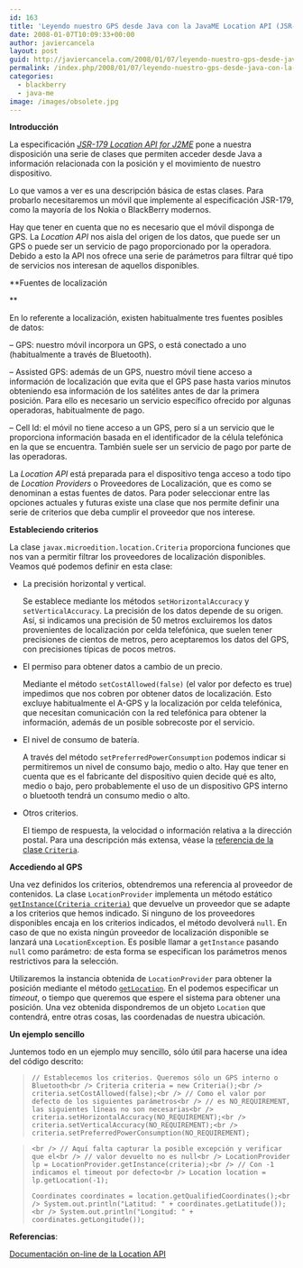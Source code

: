 ```yaml
---
id: 163
title: 'Leyendo nuestro GPS desde Java con la JavaME Location API (JSR-179) &#8211; Parte I'
date: 2008-01-07T10:09:33+00:00
author: javiercancela
layout: post
guid: http://javiercancela.com/2008/01/07/leyendo-nuestro-gps-desde-java-con-la-javame-location-api-jsr-179-parte-i/
permalink: /index.php/2008/01/07/leyendo-nuestro-gps-desde-java-con-la-javame-location-api-jsr-179-parte-i/
categories:
  - blackberry
  - java-me
image: /images/obsolete.jpg
---
```

**Introducción**

La especificación [_JSR-179 Location API for J2ME_](http://jcp.org/en/jsr/detail?id=179 "Location API for J2ME") pone a nuestra disposición una serie de clases que permiten acceder desde Java a información relacionada con la posición y el movimiento de nuestro dispositivo.

Lo que vamos a ver es una descripción básica de estas clases. Para probarlo necesitaremos un móvil que implemente al especificación JSR-179, como la mayoría de los Nokia o BlackBerry modernos.

Hay que tener en cuenta que no es necesario que el móvil disponga de GPS. La _Location API_ nos aisla del origen de los datos, que puede ser un GPS o puede ser un servicio de pago proporcionado por la operadora. Debido a esto la API nos ofrece una serie de parámetros para filtrar qué tipo de servicios nos interesan de aquellos disponibles.

**Fuentes de localización
  
** 

En lo referente a localización, existen habitualmente tres fuentes posibles de datos:

&#8211; GPS: nuestro móvil incorpora un GPS, o está conectado a uno (habitualmente a través de Bluetooth).

&#8211; Assisted GPS: además de un GPS, nuestro móvil tiene acceso a información de localización que evita que el GPS pase hasta varios minutos obteniendo esa información de los satélites antes de dar la primera posición. Para ello es necesario un servicio específico ofrecido por algunas operadoras, habitualmente de pago.

&#8211; Cell Id: el móvil no tiene acceso a un GPS, pero sí a un servicio que le proporciona información basada en el identificador de la célula telefónica en la que se encuentra. También suele ser un servicio de pago por parte de las operadoras.

La _Location API_ está preparada para el dispositivo tenga acceso a todo tipo de _Location Providers_ o Proveedores de Localización, que es como se denominan a estas fuentes de datos. Para poder seleccionar entre las opciones actuales y futuras existe una clase que nos permite definir una serie de criterios que deba cumplir el proveedor que nos interese.

**Estableciendo criterios**

La clase `javax.microedition.location.Criteria` proporciona funciones que nos van a permitir filtrar los proveedores de localización disponibles. Veamos qué podemos definir en esta clase:

  * La precisión horizontal y vertical.
  
    Se establece mediante los métodos `setHorizontalAccuracy` y `setVerticalAccuracy`. La precisión de los datos depende de su origen. Así, si indicamos una precisión de 50 metros excluiremos los datos provenientes de localización por celda telefónica, que suelen tener precisiones de cientos de metros, pero aceptaremos los datos del GPS, con precisiones típicas de pocos metros.
  * El permiso para obtener datos a cambio de un precio.
  
    Mediante el método `setCostAllowed(false)` (el valor por defecto es true) impedimos que nos cobren por obtener datos de localización. Esto excluye habitualmente el A-GPS y la localización por celda telefónica, que necesitan comunicación con la red telefónica para obtener la información, además de un posible sobrecoste por el servicio.
  * El nivel de consumo de batería.
  
    A través del método `setPreferredPowerConsumption` podemos indicar si permitiremos un nivel de consumo bajo, medio o alto. Hay que tener en cuenta que es el fabricante del dispositivo quien decide qué es alto, medio o bajo, pero probablemente el uso de un dispositivo GPS interno o bluetooth tendrá un consumo medio o alto.
  * Otros criterios.
  
    El tiempo de respuesta, la velocidad o información relativa a la dirección postal. Para una descripción más extensa, véase la [referencia de la clase `Criteria`](http://www-users.cs.umn.edu/~czhou/docs/jsr179/lapi/javax/microedition/location/Criteria.html "Class Criteria").

**Accediendo al GPS**

Una vez definidos los criterios, obtendremos una referencia al proveedor de contenidos. La clase `LocationProvider` implementa un método estático [`getInstance(Criteria criteria)`](http://www-users.cs.umn.edu/~czhou/docs/jsr179/lapi/javax/microedition/location/LocationProvider.html#getInstance(javax.microedition.location.Criteria) "getInstance") que devuelve un proveedor que se adapte a los criterios que hemos indicado. Si ninguno de los proveedores disponibles encaja en los criterios indicados, el método devolverá `null`. En caso de que no exista ningún proveedor de localización disponible se lanzará una `LocationException`. Es posible llamar a `getInstance` pasando `null` como parámetro: de esta forma se especifican los parámetros menos restrictivos para la selección.

Utilizaremos la instancia obtenida de `LocationProvider` para obtener la posición mediante el método [`getLocation`](http://www-users.cs.umn.edu/~czhou/docs/jsr179/lapi/javax/microedition/location/LocationProvider.html#getLocation(int) "getLocation"). En el podemos especificar un _timeout_, o tiempo que queremos que espere el sistema para obtener una posición. Una vez obtenida dispondremos de un objeto `Location` que contendrá, entre otras cosas, las coordenadas de nuestra ubicación.

**Un ejemplo sencillo**

Juntemos todo en un ejemplo muy sencillo, sólo útil para hacerse una idea del código descrito:

> `// Establecemos los criterios. Queremos sólo un GPS interno o Bluetooth<br />
Criteria criteria = new Criteria();<br />
criteria.setCostAllowed(false);<br />
// Como el valor por defecto de los siguientes parámetros<br />
// es NO_REQUIREMENT, las siguientes líneas no son necesarias<br />
criteria.setHorizontalAccuracy(NO_REQUIREMENT);<br />
criteria.setVerticalAccuracy(NO_REQUIREMENT);<br />
criteria.setPreferredPowerConsumption(NO_REQUIREMENT);`
  
> `<br />
// Aquí falta capturar la posible excepción y verificar que el<br />
// valor devuelto no es null<br />
LocationProvider lp = LocationProvider.getInstance(criteria);<br />
// Con -1 indicamos el timeout por defecto<br />
Location location = lp.getLocation(-1);`
> 
> `Coordinates coordinates = location.getQualifiedCoordinates();<br />
System.out.println("Latitud: " + coordinates.getLatitude());<br />
System.out.println("Longitud: " + coordinates.getLongitude());`

**Referencias**:

[Documentación on-line de la Location API](http://www-users.cs.umn.edu/~czhou/docs/jsr179/lapi/ "JSR179 Location API for J2ME")